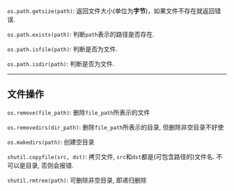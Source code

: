 
`os.path.getsize(path)`: 返回文件大小(单位为**字节**)，如果文件不存在就返回错误.

`os.path.exists(path)`: 判断`path`表示的路径是否存在.

`os.path.isfile(path)`: 判断是否为文件.

`os.path.isdir(path)`: 判断是否为文件.

------

## 文件操作

`os.remove(file_path)`: 删除`file_path`所表示的文件

`os.removedirs(dir_path)`: 删除`file_path`所表示的目录, 但删除非空目录不好使

`os.makedirs(path)`: 创建空目录

`shutil.copyfile(src, dst)`: 拷贝文件, `src`和`dst`都是(可包含路径的)文件名. 不可以是目录, 否则会报错. 

`shutil.rmtree(path)`: 可删除非空目录, 即递归删除
